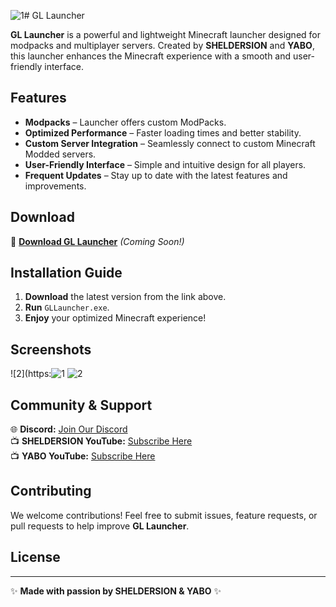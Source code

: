 ![1](https://github.com/user-attachments/assets/06d1f810-0d90-4401-9519-cca9f6f54278)# GL Launcher

**GL Launcher** is a powerful and lightweight Minecraft launcher designed for modpacks and multiplayer servers. Created by **SHELDERSION** and **YABO**, this launcher enhances the Minecraft experience with a smooth and user-friendly interface.

## Features

- **Modpacks** – Launcher offers custom ModPacks.
- **Optimized Performance** – Faster loading times and better stability.
- **Custom Server Integration** – Seamlessly connect to custom Minecraft Modded servers.
- **User-Friendly Interface** – Simple and intuitive design for all players.
- **Frequent Updates** – Stay up to date with the latest features and improvements.

## Download

🚀 **[Download GL Launcher](#)** *(Coming Soon!)*

## Installation Guide

1. **Download** the latest version from the link above.
2. **Run** `GLLauncher.exe`.
4. **Enjoy** your optimized Minecraft experience!

## Screenshots

![2](https:![1](https://github.com/user-attachments/assets/b44fbb48-7492-4673-b877-a579a64ce12d)
![2](https://github.com/user-attachments/assets/55d27bbc-6631-4746-bf7c-6e2fdf0b7cf5)


## Community & Support

🌐 **Discord:** [Join Our Discord](https://discord.gg/XA8sCnQ66U)  
📺 **SHELDERSION YouTube:** [Subscribe Here](https://www.youtube.com/@SHELDERSON)  
📺 **YABO YouTube:** [Subscribe Here](https://www.youtube.com/@ყაბო)

## Contributing

We welcome contributions! Feel free to submit issues, feature requests, or pull requests to help improve **GL Launcher**.

## License

---

✨ **Made with passion by SHELDERSION & YABO** ✨

